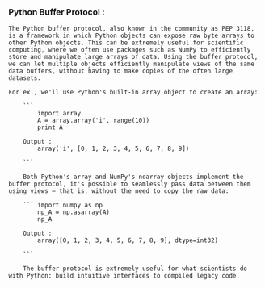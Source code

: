 ### Python Buffer Protocol :

    The Python buffer protocol, also known in the community as PEP 3118, is a framework in which Python objects can expose raw byte arrays to other Python objects. This can be extremely useful for scientific computing, where we often use packages such as NumPy to efficiently store and manipulate large arrays of data. Using the buffer protocol, we can let multiple objects efficiently manipulate views of the same data buffers, without having to make copies of the often large datasets.

    For ex., we'll use Python's built-in array object to create an array:

        ```
            import array
            A = array.array('i', range(10))
            print A  

        Output :
            array('i', [0, 1, 2, 3, 4, 5, 6, 7, 8, 9])

        ```

        Both Python's array and NumPy's ndarray objects implement the buffer protocol, it's possible to seamlessly pass data between them using views – that is, without the need to copy the raw data:    

        ``` import numpy as np
            np_A = np.asarray(A)
            np_A 
        
        Output :
            array([0, 1, 2, 3, 4, 5, 6, 7, 8, 9], dtype=int32)
        
        ```

        The buffer protocol is extremely useful for what scientists do with Python: build intuitive interfaces to compiled legacy code.